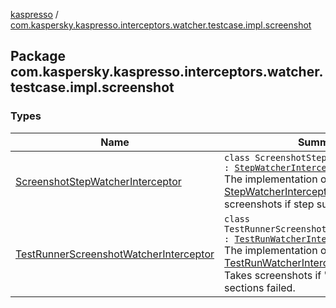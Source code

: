 [kaspresso](../index.md) / [com.kaspersky.kaspresso.interceptors.watcher.testcase.impl.screenshot](./index.md)

## Package com.kaspersky.kaspresso.interceptors.watcher.testcase.impl.screenshot

### Types

| Name | Summary |
|---|---|
| [ScreenshotStepWatcherInterceptor](-screenshot-step-watcher-interceptor/index.md) | `class ScreenshotStepWatcherInterceptor : `[`StepWatcherInterceptor`](../com.kaspersky.kaspresso.interceptors.watcher.testcase/-step-watcher-interceptor/index.md)<br>The implementation of the [StepWatcherInterceptor](../com.kaspersky.kaspresso.interceptors.watcher.testcase/-step-watcher-interceptor/index.md) interface. Takes screenshots if step succeeds or fails. |
| [TestRunnerScreenshotWatcherInterceptor](-test-runner-screenshot-watcher-interceptor/index.md) | `class TestRunnerScreenshotWatcherInterceptor : `[`TestRunWatcherInterceptor`](../com.kaspersky.kaspresso.interceptors.watcher.testcase/-test-run-watcher-interceptor/index.md)<br>The implementation of the [TestRunWatcherInterceptor](../com.kaspersky.kaspresso.interceptors.watcher.testcase/-test-run-watcher-interceptor/index.md) interface. Takes screenshots if "before" or "after" sections failed. |
